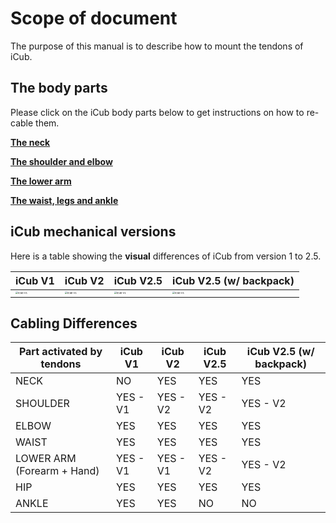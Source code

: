 # Scope of document

The purpose of this manual is to describe how to mount the tendons of iCub.

## The body parts

Please click on the iCub body parts below to get instructions on how to re-cable them.

[**The neck**](neck.md)

[**The shoulder and elbow**](shoulder_elbow.md)

[**The lower arm**](lower_arm.md)

[**The waist, legs and ankle**](waist_legs.md)



## iCub mechanical versions

Here is a table showing the **visual** differences of iCub from version 1 to 2.5.

| iCub V1                     | iCub V2                     | iCub V2.5                       | iCub V2.5 (w/ backpack)         |
| --------------------------- | --------------------------- | ------------------------------- | ---------------------------- |
| <img src="img/tobedone.jpg" alt="iCub V1" style="zoom: 25%;" /> | <img src="img/tobedone.jpg" alt="iCub V1" style="zoom: 25%;" /> | <img src="img/tobedone.jpg" alt="iCub V1" style="zoom: 25%;" /> | <img src="img/tobedone.jpg" alt="iCub V1" style="zoom: 25%;" /> |



## Cabling Differences

| Part activated by tendons  | iCub V1  | iCub V2  | iCub V2.5 | iCub V2.5 (w/ backpack) |
| -------------------------- | -------- | -------- | --------- | -------------------- |
| NECK                       | NO       | YES      | YES       | YES                  |
| SHOULDER                   | YES - V1 | YES - V2 | YES - V2  | YES - V2             |
| ELBOW                      | YES      | YES      | YES       | YES                  |
| WAIST                      | YES      | YES      | YES       | YES                  |
| LOWER ARM (Forearm + Hand) | YES - V1 | YES - V1 | YES - V2  | YES - V2             |
| HIP                        | YES      | YES      | YES       | YES                  |
| ANKLE                      | YES      | YES      | NO        | NO                   |



